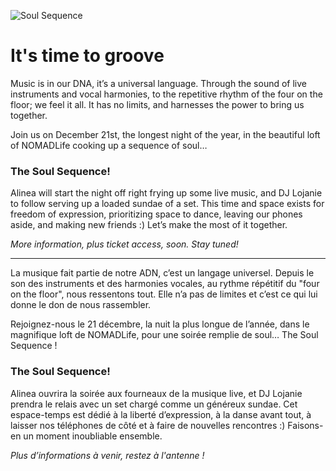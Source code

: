 ![Soul Sequence](https://i.imgur.com/jlDa04O.png)

# It's time to groove

Music is in our DNA, it’s a universal language. Through the sound of live instruments and vocal harmonies, to the repetitive rhythm of the four on the floor; we feel it all. It has no limits, and harnesses the power to bring us together.

Join us on December 21st, the longest night of the year, in the beautiful loft of NOMADLife cooking up a sequence of soul…

### The Soul Sequence!

Alinea will start the night off right frying up some live music, and DJ Lojanie to follow serving up a loaded sundae of a set.
This time and space exists for freedom of expression, prioritizing space to dance, leaving our phones aside, and making new friends :) Let’s make the most of it together.

*More information, plus ticket access, soon. Stay tuned!*

---

La musique fait partie de notre ADN, c’est un langage universel. Depuis le son des instruments et des harmonies vocales, au rythme répétitif du "four on the floor", nous ressentons tout. Elle n’a pas de limites et c’est ce qui lui donne le don de nous rassembler.

Rejoignez-nous le 21 décembre, la nuit la plus longue de l’année, dans le magnifique loft de NOMADLife, pour une soirée remplie de soul…
The Soul Sequence !

### The Soul Sequence!

Alinea ouvrira la soirée aux fourneaux de la musique live, et DJ Lojanie prendra le relais avec un set chargé comme un généreux sundae.
Cet espace-temps est dédié à la liberté d’expression, à la danse avant tout, à laisser nos téléphones de côté et à faire de nouvelles rencontres :) Faisons-en un moment inoubliable ensemble.

*Plus d’informations à venir, restez à l'antenne !*
